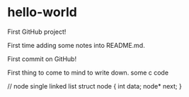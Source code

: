 # hello-world
First GitHub project! 

First time adding some notes into README.md. 

First commit on GitHub!

First thing to come to mind to write down.
some c code

// node single linked list
struct node {
  int data;
  node* next;
}


